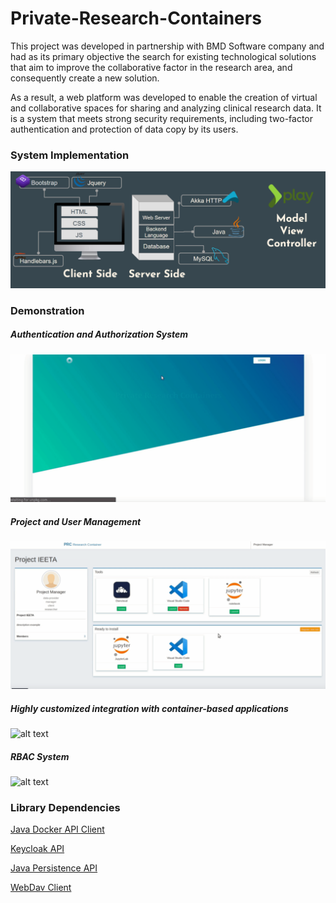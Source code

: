 # Private-Research-Containers

This project was developed in partnership with BMD Software company and had as its primary objective the search for existing technological solutions that aim to improve the collaborative factor in the research area, and consequently create a new solution.

As a result, a web platform was developed to enable the creation of virtual and collaborative spaces for sharing and analyzing clinical research data. It is a system that meets strong security requirements, including two-factor authentication and protection of data copy by its users.

### System Implementation

![alt text](https://github.com/gabrielpatricio/Private-Research-Containers/blob/master/prcarch.png)

### Demonstration
##### Authentication and Authorization System

![alt text](https://github.com/gabrielpatricio/Private-Research-Containers/blob/master/prcAuthDemo.gif)

##### Project and User Management

![alt text](https://github.com/gabrielpatricio/Private-Research-Containers/blob/master/projusermanag.gif)

##### Highly customized integration with container-based applications

![alt text](https://github.com/gabrielpatricio/Private-Research-Containers/blob/master/highlycustom.gif)

##### RBAC System 

![alt text](https://github.com/gabrielpatricio/Private-Research-Containers/blob/master/rbacsys.gif)

### Library Dependencies


[Java Docker API Client](https://github.com/docker-java/docker-java)

[Keycloak API](https://www.keycloak.org/docs-api/8.0/javadocs/index.html)

[Java Persistence API](https://docs.oracle.com/javaee/7/api/javax/persistence/package-summary.html)

[WebDav Client](https://github.com/lookfirst/sardine)
